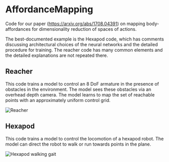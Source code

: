 # AffordanceMapping

Code for our paper (https://arxiv.org/abs/1708.04391) on mapping body-affordances for dimensionality reduction of spaces of actions.

The best-documented example is the Hexapod code, which has comments discussing architectural
choices of the neural networks and the detailed procedure for training. The reacher code has
many common elements and the detailed explanations are not repeated there.

## Reacher

This code trains a model to control an 8 DoF armature in the presence of obstacles in the
environment. The model sees these obstacles via an overhead depth camera. The model learns
to map the set of reachable points with an approximately uniform control grid.

![Reacher](https://github.com/arayabrain/AffordanceMapping/blob/master/reacher.png "Reacher geometry")

## Hexapod

This code trains a model to control the locomotion of a hexapod robot. The model can direct
the robot to walk or run towards points in the plane.

![Hexapod walking gait](https://github.com/arayabrain/AffordanceMapping/blob/master/hexapod.gif "Hexapod walking gait")
